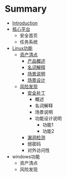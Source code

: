 # Summary

* [Introduction](README.md)
* [核心平台](he-xin-ping-tai.md)
  * 安全首页
  * 任务系统
* [Linux功能](linuxgong-neng.md)
  * [资产清点](zi-chan-qing-dian.md)
    * [产品概述](chan-pin-gai-shu.md)
    * [名词解释](ming-ci-jie-shi.md)
    * [场景说明](chang-jing-shuo-ming.md)
    * [场景设计](chang-jing-she-ji.md)
  * [风险发现](feng-xian-fa-xian.md)
    * [安全补丁](feng-xian-fa-xian/an-quan-bu-ding.md)
      * 概述
      * 名词解释
      * 场景说明
      * 功能设计说明
        * 功能1
        * 功能2
    * [漏洞检测](feng-xian-fa-xian/lou-dong-jian-ce.md)
    * 弱密码
    * 对外访问性
* windows功能
  * 资产清点
  * 风险发现

